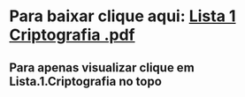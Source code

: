 # Para baixar clique aqui: [Lista 1 Criptografia .pdf](https://github.com/user-attachments/files/19014556/Lista.1.Criptografia.pdf)
## Para apenas visualizar clique em Lista.1.Criptografia no topo 
